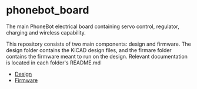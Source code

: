 # phonebot_board

The main PhoneBot electrical board containing servo control, regulator, charging and wireless capability.

This repository consists of two main components: design and firmware. The design folder contains the KiCAD design files, and the firmare folder contains the firmware meant to run on the design. Relevant documentation is located in each folder's README.md

- [Design](/design/README.md)
- [Firmware](/firmware/README.md)
